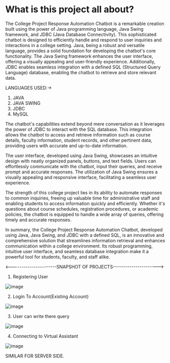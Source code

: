 # What is this project all about?

The College Project Response Automation Chatbot is a remarkable creation built using the power of Java programming language, Java Swing framework, and JDBC (Java Database Connectivity). This sophisticated chatbot is designed to efficiently handle and respond to user inquiries and interactions in a college setting. Java, being a robust and versatile language, provides a solid foundation for developing the chatbot's core functionality. The Java Swing framework enhances the user interface, offering a visually appealing and user-friendly experience. Additionally, JDBC enables seamless integration with a defined SQL (Structured Query Language) database, enabling the chatbot to retrieve and store relevant data.

LANGUAGES USED:-> 
1. JAVA
2. JAVA SWING
3. JDBC
4. MySQL

The chatbot's capabilities extend beyond mere conversation as it leverages the power of JDBC to interact with the SQL database. This integration allows the chatbot to access and retrieve information such as course details, faculty information, student records, and other pertinent data, providing users with accurate and up-to-date information.

The user interface, developed using Java Swing, showcases an intuitive design with neatly organized panels, buttons, and text fields. Users can effortlessly communicate with the chatbot, input their queries, and receive prompt and accurate responses. The utilization of Java Swing ensures a visually appealing and responsive interface, facilitating a seamless user experience.

The strength of this college project lies in its ability to automate responses to common inquiries, freeing up valuable time for administrative staff and enabling students to access information quickly and efficiently. Whether it's questions about course schedules, registration procedures, or academic policies, the chatbot is equipped to handle a wide array of queries, offering timely and accurate responses.

In summary, the College Project Response Automation Chatbot, developed using Java, Java Swing, and JDBC with a defined SQL, is an innovative and comprehensive solution that streamlines information retrieval and enhances communication within a college environment. Its robust programming, intuitive user interface, and seamless database integration make it a powerful tool for students, faculty, and staff alike.


<----------------------SNAPSHOT OF PROJECTS---------------------->

1. Registering User
   
![image](https://github.com/Mohammad-Samar/JAVA/assets/119682599/5e1ce08a-5de8-4ff3-acd3-3bcdb1f1c446)


2. Login To Account(Existing Account)
   
![image](https://github.com/Mohammad-Samar/JAVA/assets/119682599/67efdb8b-f1b5-4cf5-9cc5-5a9dc382e914)


3. User can write there query

![image](https://github.com/Mohammad-Samar/JAVA/assets/119682599/03d547dc-abd0-4608-bbb3-ca58c61008e9)


4. Connecting to Virtual Assistant
   
![image](https://github.com/Mohammad-Samar/JAVA/assets/119682599/7e96a3f1-293a-4e56-8f85-e961ae29aa18)

   
SIMILAR FOR SERVER SIDE.
